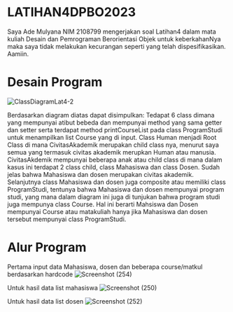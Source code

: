 # LATIHAN4DPBO2023
Saya Ade Mulyana NIM 2108799 mengerjakan soal Latihan4 dalam mata kuliah Desain dan Pemrograman Berorientasi Objek untuk keberkahanNya maka saya tidak melakukan kecurangan seperti yang telah dispesifikasikan. Aamiin.

# Desain Program
![ClassDiagramLat4-2](https://user-images.githubusercontent.com/100661834/223288466-23d618ec-8a2d-4d7b-b0d2-8cd692266628.png)

Berdasarkan diagram diatas dapat disimpulkan:
Tedapat 6 class dimana yang mempunyai atibut bebeda dan mempunyai method yang sama getter dan setter serta terdapat method printCourseList pada class ProgramStudi untuk menampilkan list Course yang di input.
Class Human menjadi Root Class di mana CivitasAkademik merupakan child class nya, menurut saya semua yang termasuk civitas akademik merupkan Human atau manusia. CivitasAkdemik mempunyai beberapa anak atau child class di mana dalam kasus ini terdapat 2 class child, class Mahasiswa dan class Dosen. Sudah jelas bahwa Mahasiswa dan dosen merupakan civitas akademik.
Selanjutnya class Mahasiswa dan dosen juga composite atau memiliki class ProgramStudi, tentunya bahwa Mahasiswa dan dosen mempunyai program studi, yang mana dalam diagram ini juga di tunjukan bahwa program studi juga mempunya class Course. Hal ini berarti Mahsiswa dan Dosen mempunyai Course atau matakuliah hanya jika Mahasiswa dan dosen tersebut mempunyai class ProgramStudi.

# Alur Program
Pertama input data Mahasiswa, dosen dan beberapa course/matkul berdasarkan hardcode
![Screenshot (254)](https://user-images.githubusercontent.com/100661834/223339377-9dbd7982-81e7-40b6-b478-89cca981abaf.png)

Untuk hasil data list mahasiswa
![Screenshot (250)](https://user-images.githubusercontent.com/100661834/223340162-44a2fd5d-cfdf-4cc1-ab0f-ad45dd6aaa7e.png)

Untuk hasil data list dosen
![Screenshot (252)](https://user-images.githubusercontent.com/100661834/223341265-0c69ba3b-874d-4180-b632-4a147a79ae5b.png)
